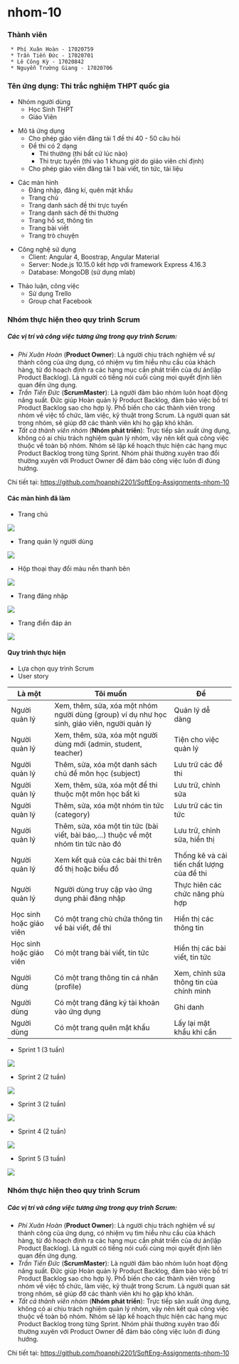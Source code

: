 # nhom-10
### Thành viên
```
 * Phí Xuân Hoàn - 17020759
 * Trần Tiến Đức - 17020701
 * Lê Công Kỳ - 17020842
 * Nguyễn Trường Giang - 17020706
```
### Tên ứng dụng: Thi trắc nghiệm THPT quốc gia
<ul>
  <li>Nhóm người dùng
    <ul>
      <li>Học Sinh THPT</li>
      <li>Giáo Viên </li>
    </ul>
  </li>
</ul>

<ul>
  <li>Mô tả ứng dụng
    <ul>
      <li>Cho phép giáo viên đăng tải 1 đề thi 40 - 50 câu hỏi</li>
      <li>Đề thi có 2 dạng 
        <ul>
          <li>Thi thường (thi bất cứ lúc nào)</li>
          <li>Thi trực tuyến (thi vào 1 khung giờ do giáo viên chỉ định)</li>
        </ul>
      </li>
      <li>Cho phép giáo viên đăng tải 1 bài viết, tin tức, tài liệu</li>
    </ul>
  </li>
</ul>

<ul>
  <li>Các màn hình
    <ul>
      <li>Đăng nhập, đăng kí, quên mật khẩu</li>
      <li>Trang chủ </li>
      <li>Trang danh sách đề thi trực tuyến </li>
      <li>Trang danh sách đề thi thường </li>
      <li>Trang hồ sơ, thông tin </li>
      <li>Trang bài viết </li>
      <li>Trang trò chuyện </li>
    </ul>
  </li>
</ul>

<ul>
  <li>Công nghệ sử dụng
    <ul>
      <li>Client: Angular 4, Boostrap, Angular Material </li>
      <li>Server: Node.js 10.15.0 kết hợp với framework Express 4.16.3 </li>
      <li>Database: MongoDB (sử dụng mlab) </li>
    </ul>
  </li>
</ul>
<ul>
  <li>Thảo luận, công việc
    <ul>
      <li>Sử dụng Trello </li>
      <li>Group chat Facebook </li>
    </ul>
  </li>
</ul>

### Nhóm thực hiện theo quy trình Scrum
##### Các vị trí và công việc tương ứng trong quy trình Scrum:
* <i>Phí Xuân Hoàn</i> (<b>Product Owner</b>): Là người chịu trách nghiệm về sự thành công của ứng dụng, có nhiệm vụ tìm hiểu nhu cầu của khách hàng, từ đó hoạch định ra các hạng mục cần phát triển của dự án(lập Product Backlog). Là người có tiếng nói cuối cùng mọi quyết định liên quan đến ứng dụng.
* <i>Trần Tiến Đức</i> (<b>ScrumMaster</b>): Là người đảm bảo nhóm luôn hoạt động năng suất. Đức giúp Hoàn quản lý Product Backlog, đảm bảo việc bố trí Product Backlog sao cho hợp lý. Phổ biến cho các thành viên trong nhóm về việc tổ chức, làm việc, kỹ thuật trong Scrum. Là người quan sát trong nhóm, sẽ giúp đỡ các thành viên khi họ gặp khó khăn.
* <i>Tất cả thành viên nhóm</i> (<b>Nhóm phát triển</b>): Trực tiếp sản xuất ứng dụng, không có ai chịu trách nghiệm quản lý nhóm, vậy nên kết quả công việc thuộc về toàn bộ nhóm. Nhóm sẽ lập kế hoạch thực hiện các hạng mục Product Backlog trong từng Sprint. Nhóm phải thường xuyên trao đổi thường xuyên với Product Owner để đảm bảo công việc luôn đi đúng hướng.

Chi tiết tại: https://github.com/hoanphi2201/SoftEng-Assignments-nhom-10

#### Các màn hình đã làm

* Trang chủ
<img src="https://github.com/hoanphi2201/INT2208-8-2019/blob/master/nhom-10/week1_image/home.png" >

* Trang quản lý người dùng
<img src="https://github.com/hoanphi2201/INT2208-8-2019/blob/master/nhom-10/week1_image/users.png">

* Hộp thoại thay đổi màu nền thanh bên
<img src="https://github.com/hoanphi2201/INT2208-8-2019/blob/master/nhom-10/week1_image/fixbar.png">

* Trang đăng nhập
<img src="https://github.com/hoanphi2201/INT2208-8-2019/blob/master/nhom-10/week1_image/login.png">

* Trang điền đáp án
<img src="https://github.com/hoanphi2201/INT2208-8-2019/blob/master/nhom-10/week1_image/test.png">

#### Quy trình thực hiện
  * Lựa chọn quy trình Scrum
  * User story    
  <div class="container">
     
  <table class="table table-bordered">
    <thead>
      <tr>
        <th>Là một</th>
        <th>Tôi muốn</th>
        <th>Để</th>
      </tr>
    </thead>
    <tbody>
      <tr>
        <td>Người quản lý</td>
        <td>Xem, thêm, sửa, xóa một nhóm người dùng (group) ví dụ như học sinh, giáo viên, người quản lý</td>
        <td>Quản lý dễ dàng</td>
      </tr>
      <tr>
        <td>Người quản lý</td>
        <td>Xem, thêm, sửa, xóa một người dùng mới (admin, student, teacher)</td>
        <td>Tiện cho việc quản lý</td>
      </tr>
      <tr>
        <td>Người quản lý</td>
        <td>Thêm, sửa, xóa một danh sách chủ để môn học (subject)</td>
        <td>Lưu trữ các đề thi</td>
      </tr>
      <tr>
         <td>Người quản lý</td>
        <td>Xem, thêm, sửa, xóa một để thi thuộc một môn học bất kì</td>
        <td>Lưu trữ, chỉnh sửa</td>
      </tr>
      <tr>
         <td>Người quản lý</td>
        <td>Thêm, sửa, xóa một nhóm tin tức (category)</td>
        <td>Lưu trữ các tin tức</td>
      </tr>
       <tr>
         <td>Người quản lý</td>
        <td>Thêm, sửa, xóa một tin tức (bài viết, bài báo,…) thuộc về một nhóm tin tức nào đó</td>
        <td>Lưu trữ, chỉnh sửa, hiển thị</td>
      </tr>
      <tr>
         <td>Người quản lý</td>
        <td>Xem kết quả của các bài thi trên đồ thị hoặc biểu đồ </td>
        <td>Thống kê và cải tiến chất lượng của đề thi</td>
      </tr>
      <tr>
         <td>Người quản lý</td>
        <td>Người dùng truy cập vào ứng dụng phải đăng nhập </td>
        <td>Thực hiên các chức năng phù hợp</td>
      </tr>
      <tr>
         <td>Học sinh hoặc giáo viên</td>
        <td>Có một trang chủ chứa thông tin về bài viết, đề thi</td>
        <td>Hiển thị các thông tin</td>
      </tr>
      <tr>
         <td>Học sinh hoặc giáo viên</td>
        <td>Có một trang bài viết, tin tức</td>
        <td>Hiển thị các bài viết, tin tức</td>
      </tr>
      <tr>
         <td>Người dùng</td>
        <td>Có một trang thông tin cá nhân (profile)</td>
        <td>Xem, chỉnh sửa thông tin của chính mình</td>
      </tr>
      <tr>
         <td>Người dùng</td>
        <td>Có một trang đăng ký tài khoản vào ứng dụng</td>
        <td>Ghi danh</td>
      </tr>
      <tr>
         <td>Người dùng</td>
        <td>Có một trang quên mật khẩu</td>
        <td>Lấy lại mật khẩu khi cần</td>
      </tr>
    </tbody>
  </table>
</div>

* Sprint 1 (3 tuần)
<img src="https://github.com/hoanphi2201/INT2208-8-2019/blob/master/nhom-10/week2_image/sprint_1.jpg">


* Sprint 2 (2 tuần)
<img src="https://github.com/hoanphi2201/INT2208-8-2019/blob/master/nhom-10/week2_image/sprint_2.jpg">


* Sprint 3 (2 tuần)
<img src="https://github.com/hoanphi2201/INT2208-8-2019/blob/master/nhom-10/week2_image/sprint_3.jpg">


* Sprint 4 (2 tuần)
<img src="https://github.com/hoanphi2201/INT2208-8-2019/blob/master/nhom-10/week2_image/sprint_4.jpg">


* Sprint 5 (3 tuần)
<img src="https://github.com/hoanphi2201/INT2208-8-2019/blob/master/nhom-10/week2_image/sprint_5.jpg">


### Nhóm thực hiện theo quy trình Scrum
##### Các vị trí và công việc tương ứng trong quy trình Scrum:
* <i>Phí Xuân Hoàn</i> (<b>Product Owner</b>): Là người chịu trách nghiệm về sự thành công của ứng dụng, có nhiệm vụ tìm hiểu nhu cầu của khách hàng, từ đó hoạch định ra các hạng mục cần phát triển của dự án(lập Product Backlog). Là người có tiếng nói cuối cùng mọi quyết định liên quan đến ứng dụng.
* <i>Trần Tiến Đức</i> (<b>ScrumMaster</b>): Là người đảm bảo nhóm luôn hoạt động năng suất. Đức giúp Hoàn quản lý Product Backlog, đảm bảo việc bố trí Product Backlog sao cho hợp lý. Phổ biến cho các thành viên trong nhóm về việc tổ chức, làm việc, kỹ thuật trong Scrum. Là người quan sát trong nhóm, sẽ giúp đỡ các thành viên khi họ gặp khó khăn.
* <i>Tất cả thành viên nhóm</i> (<b>Nhóm phát triển</b>): Trực tiếp sản xuất ứng dụng, không có ai chịu trách nghiệm quản lý nhóm, vậy nên kết quả công việc thuộc về toàn bộ nhóm. Nhóm sẽ lập kế hoạch thực hiện các hạng mục Product Backlog trong từng Sprint. Nhóm phải thường xuyên trao đổi thường xuyên với Product Owner để đảm bảo công việc luôn đi đúng hướng.

Chi tiết tại: https://github.com/hoanphi2201/SoftEng-Assignments-nhom-10
